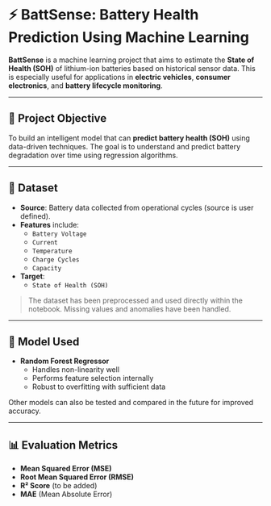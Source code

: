 
# ⚡ BattSense: Battery Health Prediction Using Machine Learning

**BattSense** is a machine learning project that aims to estimate the **State of Health (SOH)** of lithium-ion batteries based on historical sensor data. This is especially useful for applications in **electric vehicles**, **consumer electronics**, and **battery lifecycle monitoring**.

---

## 🚀 Project Objective

To build an intelligent model that can **predict battery health (SOH)** using data-driven techniques. The goal is to understand and predict battery degradation over time using regression algorithms.

---

## 📁 Dataset

- **Source**: Battery data collected from operational cycles (source is user defined).
- **Features** include:
  - `Battery Voltage`
  - `Current`
  - `Temperature`
  - `Charge Cycles`
  - `Capacity`
- **Target**:
  - `State of Health (SOH)`

> The dataset has been preprocessed and used directly within the notebook. Missing values and anomalies have been handled.

---

## 🧠 Model Used

- **Random Forest Regressor**
  - Handles non-linearity well
  - Performs feature selection internally
  - Robust to overfitting with sufficient data

Other models can also be tested and compared in the future for improved accuracy.

---

## 📊 Evaluation Metrics

- **Mean Squared Error (MSE)**
- **Root Mean Squared Error (RMSE)**
- **R² Score** (to be added)
- **MAE** (Mean Absolute Error)

